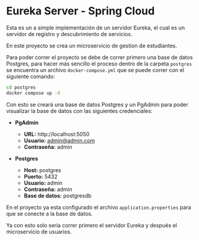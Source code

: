 # Eureka Server - Spring Cloud
Esta es un a simple implementación de un servidor Eureka, el cual es un servidor de registro y descubrimiento de servicios.

En este proyecto se crea un microservicio de gestion de estudiantes.

Para poder correr el proyecto se debe de correr primero una base de datos Postgres, para hacer más sencillo el proceso dentro de la carpeta `postgres` se encuentra un archivo `docker-compose.yml` que se puede correr con el siguiente comando:

```bash
cd postgres
docker compose up -d
```

Con esto se creará una base de datos Postgres y un PgAdmin para poder visualizar la base de datos con las siguientes credenciales:

- **PgAdmin**
  - **URL:** http://localhost:5050
  - **Usuario:** admin@admin.com
  - **Contraseña:** admin

- **Postgres**
    - **Host:** postgres
    - **Puerto:** 5432
    - **Usuario:** admin
    - **Contraseña:** admin
    - **Base de datos:** postgresdb

En el proyecto ya esta configurado el archivo `application.properties` para que se conecte a la base de datos.

Ya con esto solo sería correr primero el servidor Eureka y después el microservicio de usuarios.